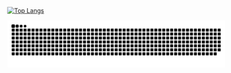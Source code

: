 [![Top Langs](https://github-readme-stats.vercel.app/api/top-langs/?username=yumzi114)](https://github.com/anuraghazra/github-readme-stats)

![Snake animation](https://raw.githubusercontent.com/yumzi114/yumzi114/output/github-contribution-grid-snake-dark.svg)
